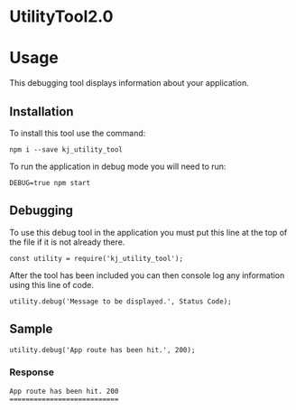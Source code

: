 # UtilityTool2.0

# Usage
This debugging tool displays information about your application.

## Installation
To install this tool use the command:
```
npm i --save kj_utility_tool
```
To run the application in debug mode you will need to run:
```
DEBUG=true npm start
```

## Debugging
To use this debug tool in the application you must put this line at the top of the file if it is not already there.
```
const utility = require('kj_utility_tool');
```
After the tool has been included you can then console log any information using this line of code.
```
utility.debug('Message to be displayed.', Status Code);
```

## Sample
```
utility.debug('App route has been hit.', 200);
```
### Response
```
App route has been hit. 200
===========================
```

